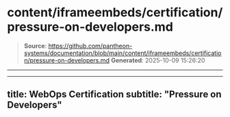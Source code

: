 # content/iframeembeds/certification/pressure-on-developers.md

> **Source**: https://github.com/pantheon-systems/documentation/blob/main/content/iframeembeds/certification/pressure-on-developers.md
> **Generated**: 2025-10-09 15:26:20

---

---
title: WebOps Certification
subtitle: "Pressure on Developers"
---

<Partial file="certification-guide/pressure-on-developers.md" />
